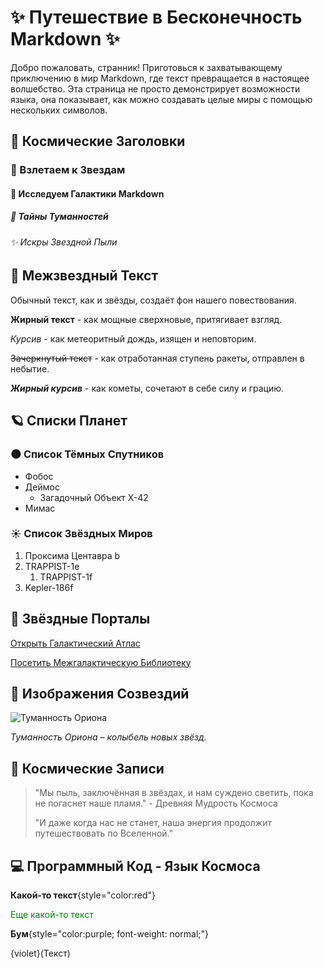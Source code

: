 # ✨ Путешествие в Бесконечность Markdown ✨

Добро пожаловать, странник! Приготовься к захватывающему приключению в мир Markdown, где текст превращается в настоящее волшебство. Эта страница не просто демонстрирует возможности языка, она показывает, как можно создавать целые миры с помощью нескольких символов.

## 🌌 Космические Заголовки

### 🚀 Взлетаем к Звездам

#### 🌠 Исследуем Галактики Markdown

##### 💫  Тайны Туманностей

###### ✨  Искры Звездной Пыли

## 🌠 Межзвездный Текст

Обычный текст, как и звёзды, создаёт фон нашего повествования.

**Жирный текст** - как мощные сверхновые, притягивает взгляд.

*Курсив* - как метеоритный дождь, изящен и неповторим.

~~Зачеркнутый текст~~ - как отработанная ступень ракеты, отправлен в небытие.

***Жирный курсив*** - как кометы, сочетают в себе силу и грацию.

## 🪐 Списки Планет

### 🌑 Список Тёмных Спутников

-   Фобос
-   Деймос
    -   Загадочный Объект X-42
-   Мимас

### ☀️ Список Звёздных Миров

1.  Проксима Центавра b
2.  TRAPPIST-1e
    1.  TRAPPIST-1f
3.  Kepler-186f

## 🔗 Звёздные Порталы

[Открыть Галактический Атлас](https://www.spacetelescope.org/images/)

[Посетить Межгалактическую Библиотеку](https://en.wikipedia.org/wiki/Main_Page "Библиотека знаний")

## 🌠 Изображения Созвездий

![Туманность Ориона](https://upload.wikimedia.org/wikipedia/commons/thumb/e/eb/Orion_Nebula_-_Hubble_2006.jpg/1200px-Orion_Nebula_-_Hubble_2006.jpg)

*Туманность Ориона – колыбель новых звёзд.*

## 📜 Космические Записи

> "Мы пыль, заключённая в звёздах, и нам суждено светить, пока не погаснет наше пламя." - Древняя Мудрость Космоса
>
> "И даже когда нас не станет, наша энергия продолжит путешествовать по Вселенной."

## 💻 Программный Код - Язык Космоса

**Какой-то текст**{style="color:red"}

<p style="color: green">Еще какой-то текст</p>

**Бум**{style="color:purple; font-weight: normal;"}

{violet}(Текст)